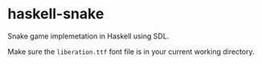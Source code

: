 haskell-snake
=============

Snake game implemetation in Haskell using SDL.

Make sure the `liberation.ttf` font file is in your current working directory.

